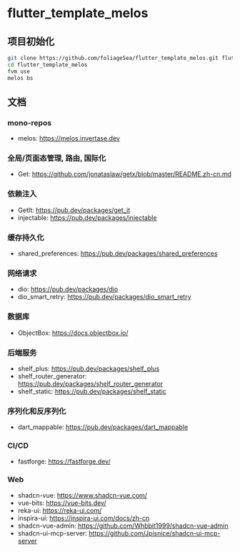 # flutter_template_melos

## 项目初始化
```bash
git clone https://github.com/foliageSea/flutter_template_melos.git flutter_template_melos
cd flutter_template_melos
fvm use
melos bs
```


## 文档
### mono-repos
- melos: https://melos.invertase.dev

### 全局/页面态管理, 路由, 国际化 
- Get: https://github.com/jonataslaw/getx/blob/master/README.zh-cn.md

### 依赖注入
- GetIt: https://pub.dev/packages/get_it
- injectable: https://pub.dev/packages/injectable

### 缓存持久化
- shared_preferences: https://pub.dev/packages/shared_preferences

### 网络请求
- dio: https://pub.dev/packages/dio
- dio_smart_retry: https://pub.dev/packages/dio_smart_retry

### 数据库
- ObjectBox: https://docs.objectbox.io/

### 后端服务
- shelf_plus: https://pub.dev/packages/shelf_plus
- shelf_router_generator: https://pub.dev/packages/shelf_router_generator
- shelf_static: https://pub.dev/packages/shelf_static

### 序列化和反序列化
- dart_mappable: https://pub.dev/packages/dart_mappable

### CI/CD
- fastforge: https://fastforge.dev/

### Web
- shadcn-vue: https://www.shadcn-vue.com/
- vue-bits: https://vue-bits.dev/
- reka-ui: https://reka-ui.com/
- inspira-ui: https://inspira-ui.com/docs/zh-cn
- shadcn-vue-admin: https://github.com/Whbbit1999/shadcn-vue-admin
- shadcn-ui-mcp-server: https://github.com/Jpisnice/shadcn-ui-mcp-server
